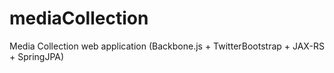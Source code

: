 mediaCollection
===============

Media Collection web application (Backbone.js + TwitterBootstrap + JAX-RS + SpringJPA)
